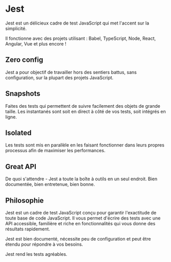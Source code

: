 # Jest

Jest est un délicieux cadre de test JavaScript qui met l'accent sur la simplicité.

Il fonctionne avec des projets utilisant : Babel, TypeScript, Node, React, Angular, Vue et plus encore !


## Zero config
Jest a pour objectif de travailler hors des sentiers battus, sans configuration, sur la plupart des projets JavaScript.

## Snapshots

Faites des tests qui permettent de suivre facilement des objets de grande taille. Les instantanés sont soit en direct à côté de vos tests, soit intégrés en ligne.

## Isolated

Les tests sont mis en parallèle en les faisant fonctionner dans leurs propres processus afin de maximiser les performances.

## Great API

De quoi s'attendre - Jest a toute la boîte à outils en un seul endroit. Bien documentée, bien entretenue, bien bonne.

## Philosophie

Jest est un cadre de test JavaScript conçu pour garantir l'exactitude de toute base de code JavaScript. Il vous permet d'écrire des tests avec une API accessible, familière et riche en fonctionnalités qui vous donne des résultats rapidement.

Jest est bien documenté, nécessite peu de configuration et peut être étendu pour répondre à vos besoins.

Jest rend les tests agréables.
